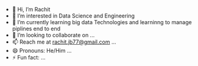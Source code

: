 - 👋 Hi, I’m Rachit
- 👀 I’m interested in Data Science and Engineering
- 🌱 I’m currently learning big data Technologies and learninng to manage piplines end to end 
- 💞️ I’m looking to collaborate on ...
- 📫 Reach me at rachit.jb77@gmail.com ...
- 😄 Pronouns: He/Him ...
- ⚡ Fun fact: ...

<!---
rachitch11/rachitch11 is a ✨ special ✨ repository because its `README.md` (this file) appears on your GitHub profile.
You can click the Preview link to take a look at your changes.
--->
